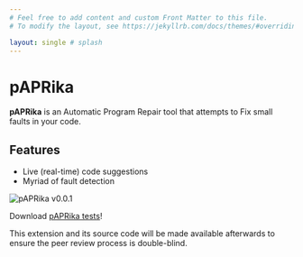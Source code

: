 ```yaml
---
# Feel free to add content and custom Front Matter to this file.
# To modify the layout, see https://jekyllrb.com/docs/themes/#overriding-theme-defaults

layout: single # splash
---
```



# pAPRika

**pAPRika** is an Automatic Program Repair tool that attempts to Fix small faults in your code.

## Features

<!-- List with gifs for each feature example: https://github.com/James-Yu/LaTeX-Workshop -->

- Live (real-time) code suggestions
- Myriad of fault detection

![pAPRika v0.0.1](/assets/pAPRika-v0.1.gif)

Download [pAPRika tests](/assets/paprika-tests.zip)!

This extension and its source code will be made available afterwards to ensure the peer review process is double-blind.
